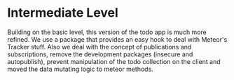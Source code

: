 # Intermediate Level

Building on the basic level, this version of the todo app is much more refined. We use a package that provides an easy hook to deal with
Meteor's Tracker stuff. Also we deal with the concept of publications and subscriptions, remove the development packages (insecure and autopublish),
prevent manipulation of the todo collection on the client and moved the data mutating logic to meteor methods.